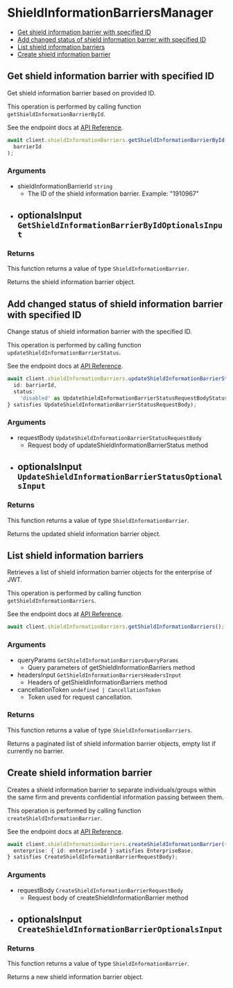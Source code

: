 # ShieldInformationBarriersManager

- [Get shield information barrier with specified ID](#get-shield-information-barrier-with-specified-id)
- [Add changed status of shield information barrier with specified ID](#add-changed-status-of-shield-information-barrier-with-specified-id)
- [List shield information barriers](#list-shield-information-barriers)
- [Create shield information barrier](#create-shield-information-barrier)

## Get shield information barrier with specified ID

Get shield information barrier based on provided ID.

This operation is performed by calling function `getShieldInformationBarrierById`.

See the endpoint docs at
[API Reference](https://developer.box.com/reference/get-shield-information-barriers-id/).

<!-- sample get_shield_information_barriers_id -->

```ts
await client.shieldInformationBarriers.getShieldInformationBarrierById(
  barrierId
);
```

### Arguments

- shieldInformationBarrierId `string`
  - The ID of the shield information barrier. Example: "1910967"
- optionalsInput `GetShieldInformationBarrierByIdOptionalsInput`
  -

### Returns

This function returns a value of type `ShieldInformationBarrier`.

Returns the shield information barrier object.

## Add changed status of shield information barrier with specified ID

Change status of shield information barrier with the specified ID.

This operation is performed by calling function `updateShieldInformationBarrierStatus`.

See the endpoint docs at
[API Reference](https://developer.box.com/reference/post-shield-information-barriers-change-status/).

<!-- sample post_shield_information_barriers_change_status -->

```ts
await client.shieldInformationBarriers.updateShieldInformationBarrierStatus({
  id: barrierId,
  status:
    'disabled' as UpdateShieldInformationBarrierStatusRequestBodyStatusField,
} satisfies UpdateShieldInformationBarrierStatusRequestBody);
```

### Arguments

- requestBody `UpdateShieldInformationBarrierStatusRequestBody`
  - Request body of updateShieldInformationBarrierStatus method
- optionalsInput `UpdateShieldInformationBarrierStatusOptionalsInput`
  -

### Returns

This function returns a value of type `ShieldInformationBarrier`.

Returns the updated shield information barrier object.

## List shield information barriers

Retrieves a list of shield information barrier objects
for the enterprise of JWT.

This operation is performed by calling function `getShieldInformationBarriers`.

See the endpoint docs at
[API Reference](https://developer.box.com/reference/get-shield-information-barriers/).

<!-- sample get_shield_information_barriers -->

```ts
await client.shieldInformationBarriers.getShieldInformationBarriers();
```

### Arguments

- queryParams `GetShieldInformationBarriersQueryParams`
  - Query parameters of getShieldInformationBarriers method
- headersInput `GetShieldInformationBarriersHeadersInput`
  - Headers of getShieldInformationBarriers method
- cancellationToken `undefined | CancellationToken`
  - Token used for request cancellation.

### Returns

This function returns a value of type `ShieldInformationBarriers`.

Returns a paginated list of
shield information barrier objects,
empty list if currently no barrier.

## Create shield information barrier

Creates a shield information barrier to
separate individuals/groups within the same
firm and prevents confidential information passing between them.

This operation is performed by calling function `createShieldInformationBarrier`.

See the endpoint docs at
[API Reference](https://developer.box.com/reference/post-shield-information-barriers/).

<!-- sample post_shield_information_barriers -->

```ts
await client.shieldInformationBarriers.createShieldInformationBarrier({
  enterprise: { id: enterpriseId } satisfies EnterpriseBase,
} satisfies CreateShieldInformationBarrierRequestBody);
```

### Arguments

- requestBody `CreateShieldInformationBarrierRequestBody`
  - Request body of createShieldInformationBarrier method
- optionalsInput `CreateShieldInformationBarrierOptionalsInput`
  -

### Returns

This function returns a value of type `ShieldInformationBarrier`.

Returns a new shield information barrier object.
